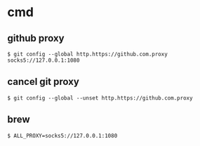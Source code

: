 # cmd

## github proxy

```shell
$ git config --global http.https://github.com.proxy socks5://127.0.0.1:1080
```

## cancel git proxy

```shell
$ git config --global --unset http.https://github.com.proxy
```

## brew

```shell
$ ALL_PROXY=socks5://127.0.0.1:1080
```
